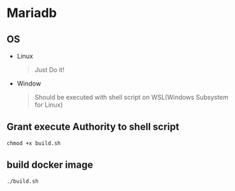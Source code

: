 # Mariadb

## OS
- Linux
    > Just Do it!

- Window
    > Should be executed with shell script on WSL(Windows Subsystem for Linux)

## Grant execute Authority to shell script
    chmod +x build.sh

## build docker image
    ./build.sh
